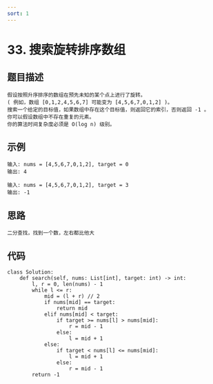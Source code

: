 ```yaml
---
sort: 1
---
```


# 33. 搜索旋转排序数组
## 题目描述
    假设按照升序排序的数组在预先未知的某个点上进行了旋转。
    ( 例如，数组 [0,1,2,4,5,6,7] 可能变为 [4,5,6,7,0,1,2] )。
    搜索一个给定的目标值，如果数组中存在这个目标值，则返回它的索引，否则返回 -1 。
    你可以假设数组中不存在重复的元素。
    你的算法时间复杂度必须是 O(log n) 级别。
## 示例
```
输入: nums = [4,5,6,7,0,1,2], target = 0
输出: 4

输入: nums = [4,5,6,7,0,1,2], target = 3
输出: -1
```
## 思路
    二分查找，找到一个数，左右都比他大
## 代码
```
class Solution:
    def search(self, nums: List[int], target: int) -> int:
        l, r = 0, len(nums) - 1
        while l <= r:
            mid = (l + r) // 2
            if nums[mid] == target:
                return mid
            elif nums[mid] < target:
                if target >= nums[l] > nums[mid]:
                    r = mid - 1
                else:
                    l = mid + 1
            else:
                if target < nums[l] <= nums[mid]:
                    l = mid + 1
                else:
                    r = mid - 1
        return -1

```
